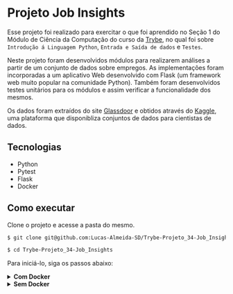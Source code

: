 # Projeto Job Insights

Esse projeto foi realizado para exercitar o que foi aprendido no Seção 1 do Módulo de Ciência da Computação do curso da [Trybe](https://www.betrybe.com/), no qual foi sobre `Introdução á Linguagem Python`, `Entrada e Saída de dados` e `Testes`.

Neste projeto foram desenvolvidos módulos para realizarem análises a partir de um conjunto de dados sobre empregos. As implementações foram incorporadas a um aplicativo Web desenvolvido com Flask (um framework web muito popular na comunidade Python). Também foram desenvolvidos testes unitários para os módulos e assim verificar a funcionalidade dos mesmos.

Os dados foram extraídos do site [Glassdoor](https://www.glassdoor.com.br/) e obtidos através do [Kaggle](https://www.kaggle.com/datasets/atharvap329/glassdoor-data-science-job-data), uma plataforma que disponibliza conjuntos de dados para cientistas de dados.

## Tecnologias

  - Python
  - Pytest
  - Flask
  - Docker

## Como executar

Clone o projeto e acesse a pasta do mesmo.

```bash
$ git clone git@github.com:Lucas-Almeida-SD/Trybe-Projeto_34-Job_Insights.git

$ cd Trybe-Projeto_34-Job_Insights
```

Para iniciá-lo, siga os passos abaixo:

<details>
  <summary><strong>Com Docker</strong></summary>

  ```bash
  # Criar container e iniciar aplicação
  $ docker-compose up -d
  ```

  Para executar os testes, utilize o terminal interativo do container e insira o comando abaixo: 

  ```bash
  $ python3 -m pytest
  ```

  A aplicação estará disponível em [http://localhost:5000/](http://localhost:5000/).
</details>

<details>
  <summary><strong>Sem Docker</strong></summary>

  ```bash
  # criar o ambiente virtual
  $ python3 -m venv .venv

  # ativar o ambiente virtual
  $ source .venv/bin/activate

  # instalar as dependências no ambiente virtual
  $ python3 -m pip install -r dev-requirements.txt

  # iniciar a aplicação
  $ flask run
  ```

  Para executar os testes, insira o comando abaixo: 

  ```bash
  $ python3 -m pytest
  ```

  A aplicação estará disponível em [http://localhost:5000/](http://localhost:5000/).
</details>
